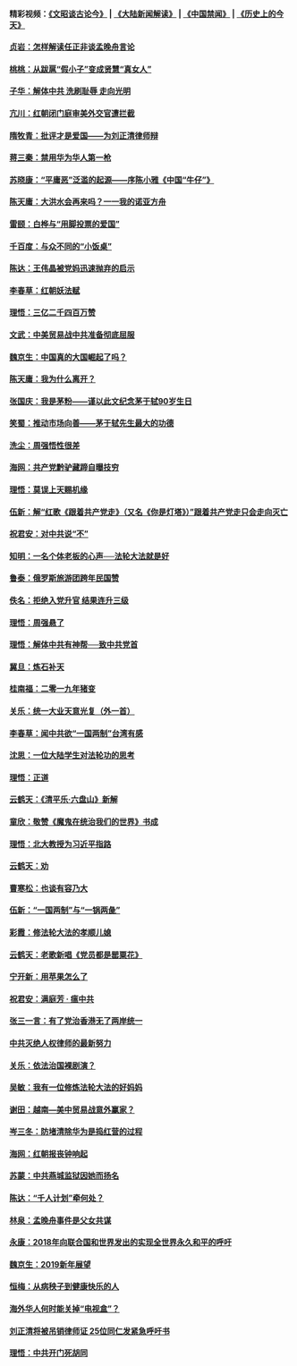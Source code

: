 #### 精彩视频：[《文昭谈古论今》](https://github.com/gfw-breaker/wenzhao/blob/master/README.md?t=01180931) | [《大陆新闻解读》](https://github.com/gfw-breaker/ntdtv-comedy/blob/master/README.md?t=01180931) | [《中国禁闻》](https://github.com/gfw-breaker/ntdtv-news/blob/master/README.md?t=01180931) | [《历史上的今天》](https://github.com/gfw-breaker/today-in-history/blob/master/README.md?t=01180931) 

#### [贞岩：怎样解读任正非谈孟晚舟言论](../pages/nsc993/n10984650.md?t=01180931) 

#### [桃桃：从跋扈“假小子”变成贤慧“真女人”](../pages/nsc993/n10984416.md?t=01180931) 

#### [子华：解体中共 洗刷耻辱 走向光明](../pages/nsc993/n10984019.md?t=01180931) 

#### [亢川：红朝闭门庭审美外交官遭拦截](../pages/nsc993/n10984050.md?t=01180931) 

#### [隋牧青：批评才是爱国——为刘正清律师辩](../pages/nsc993/n10983057.md?t=01180931) 

#### [蒋三秦：禁用华为华人第一枪](../pages/nsc993/n10982973.md?t=01180931) 

#### [苏晓康：“平庸恶”泛滥的起源——序陈小雅《中国“牛仔”》](../pages/nsc993/n10982008.md?t=01180931) 

#### [陈天庸：大洪水会再来吗？一一我的诺亚方舟](../pages/nsc993/n10981086.md?t=01180931) 

#### [雷颐：白桦与“用脚投票的爱国”](../pages/nsc993/n10981048.md?t=01180931) 

#### [千百度：与众不同的“小饭桌”](../pages/nsc993/n10978639.md?t=01180931) 

#### [陈达：王伟晶被党妈迅速抛弃的启示](../pages/nsc993/n10976450.md?t=01180931) 

#### [李春草：红朝妖法赋](../pages/nsc993/n10976387.md?t=01180931) 

#### [理悟：三亿二千四百万赞](../pages/nsc993/n10975966.md?t=01180931) 

#### [文武：中美贸易战中共准备彻底屈服](../pages/nsc993/n10974571.md?t=01180931) 

#### [魏京生：中国真的大国崛起了吗？](../pages/nsc993/n10974530.md?t=01180931) 

#### [陈天庸：我为什么离开？](../pages/nsc993/n10974493.md?t=01180931) 

#### [张国庆：我是茅粉——谨以此文纪念茅于轼90岁生日](../pages/nsc993/n10974477.md?t=01180931) 

#### [笑蜀：推动市场向善——茅于轼先生最大的功德](../pages/nsc993/n10974451.md?t=01180931) 

#### [洗尘：周强悟性很差](../pages/nsc993/n10973701.md?t=01180931) 

#### [海网：共产党黔驴藏蹄自曝技穷](../pages/nsc993/n10969562.md?t=01180931) 

#### [理悟：莫误上天赐机缘](../pages/nsc993/n10969514.md?t=01180931) 

#### [伍新：解“红歌《跟着共产党走》（又名《你是灯塔》）”跟着共产党走只会走向灭亡](../pages/nsc993/n10969074.md?t=01180931) 

#### [祝君安：对中共说“不”](../pages/nsc993/n10968464.md?t=01180931) 

#### [知明：一名个体老板的心声──法轮大法就是好](../pages/nsc993/n10967473.md?t=01180931) 

#### [鲁泰：俄罗斯旅游团跨年民国赞](../pages/nsc993/n10967035.md?t=01180931) 

#### [佚名：拒绝入党升官  结果连升三级](../pages/nsc993/n10965069.md?t=01180931) 

#### [理悟：周强悬了](../pages/nsc993/n10965044.md?t=01180931) 

#### [理悟：解体中共有神帮──致中共党首](../pages/nsc993/n10963824.md?t=01180931) 

#### [冀旦：炼石补天](../pages/nsc993/n10963818.md?t=01180931) 

#### [桂南福：二零一九年猪变](../pages/nsc993/n10963774.md?t=01180931) 

#### [关乐：统一大业天意光复（外一首）](../pages/nsc993/n10963765.md?t=01180931) 

#### [李春草：闻中共欲“一国两制”台湾有感](../pages/nsc993/n10963761.md?t=01180931) 

#### [沈思：一位大陆学生对法轮功的思考](../pages/nsc993/n10960706.md?t=01180931) 

#### [理悟：正道](../pages/nsc993/n10960529.md?t=01180931) 

#### [云鹤天：《清平乐‧六盘山》新解](../pages/nsc993/n10959258.md?t=01180931) 

#### [童欣：敬赞《魔鬼在统治我们的世界》书成](../pages/nsc993/n10959244.md?t=01180931) 

#### [理悟：北大教授为习近平指路](../pages/nsc993/n10959234.md?t=01180931) 

#### [云鹤天：劝](../pages/nsc993/n10959226.md?t=01180931) 

#### [曹寒松：也谈有容乃大](../pages/nsc993/n10959191.md?t=01180931) 

#### [伍新：“一国两制”与“一锅两彘”](../pages/nsc993/n10958297.md?t=01180931) 

#### [彩霞：修法轮大法的孝顺儿媳](../pages/nsc993/n10958333.md?t=01180931) 

#### [云鹤天：老歌新唱《党员都是罂粟花》](../pages/nsc993/n10958225.md?t=01180931) 

#### [宁开新：用苹果怎么了](../pages/nsc993/n10955962.md?t=01180931) 

#### [祝君安：满庭芳 · 瘟中共](../pages/nsc993/n10955949.md?t=01180931) 

#### [张三一言：有了党治香港无了两岸统一](../pages/nsc993/n10955943.md?t=01180931) 

#### [中共灭绝人权律师的最新努力](../pages/nsc993/n10954725.md?t=01180931) 

#### [关乐：依法治国裸剧演？](../pages/nsc993/n10952420.md?t=01180931) 

#### [吴敏：我有一位修炼法轮大法的好妈妈](../pages/nsc993/n10952484.md?t=01180931) 

#### [谢田：越南—美中贸易战意外赢家？](../pages/nsc993/n10940351.md?t=01180931) 

#### [岑三冬：防堵清除华为是捣红营的过程](../pages/nsc993/n10952342.md?t=01180931) 

#### [海网：红朝报丧钟响起](../pages/nsc993/n10951480.md?t=01180931) 

#### [苏蒙：中共燕城监狱因她而扬名](../pages/nsc993/n10951476.md?t=01180931) 

#### [陈达：“千人计划”牵何处？](../pages/nsc993/n10951466.md?t=01180931) 

#### [林泉：孟晚舟事件是父女共谋](../pages/nsc993/n10947780.md?t=01180931) 

#### [永康：2018年向联合国和世界发出的实现全世界永久和平的呼吁](../pages/nsc993/n10947756.md?t=01180931) 

#### [魏京生：2019新年展望](../pages/nsc993/n10947691.md?t=01180931) 

#### [恒梅：从病秧子到健康快乐的人](../pages/nsc993/n10947469.md?t=01180931) 

#### [海外华人何时能关掉“电视盒”？](../pages/nsc993/n10945406.md?t=01180931) 

#### [刘正清将被吊销律师证 25位同仁发紧急呼吁书](../pages/nsc993/n10944361.md?t=01180931) 

#### [理悟：中共开门死胡同](../pages/nsc993/n10944908.md?t=01180931) 


